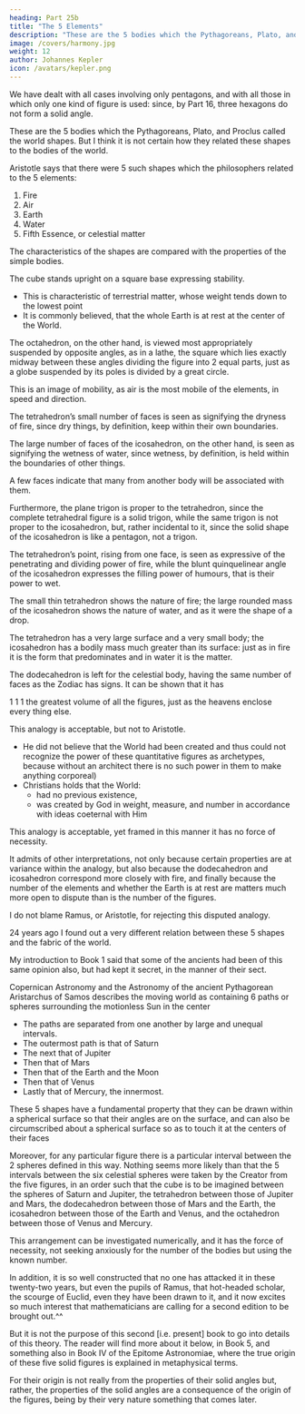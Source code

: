 ```yaml
---
heading: Part 25b
title: "The 5 Elements"
description: "These are the 5 bodies which the Pythagoreans, Plato, and Proclus called the world shapes. But I think it is not certain how they related these shapes to the bodies of the world"
image: /covers/harmony.jpg
weight: 12
author: Johannes Kepler
icon: /avatars/kepler.png
---
```



We have dealt with all cases involving only pentagons, and with all those in which only one kind of figure is used: since, by Part 16, three hexagons do not form a solid angle. 

These are the 5 bodies which the Pythagoreans, Plato, and Proclus called the world shapes. But I think it is not certain how they related these shapes to the bodies of the world.

Aristotle says that there were 5 such shapes which the philosophers related to the 5 elements: 

1. Fire
2. Air
3. Earth
4. Water
5. Fifth Essence, or celestial matter

The characteristics of the shapes are compared with the properties of the simple bodies.

The cube stands upright on a square base expressing stability.
- This is characteristic of terrestrial matter, whose weight tends down to the lowest point
- It is commonly believed, that the whole Earth is at rest at the center of the World. 

The octahedron, on the other hand, is viewed most appropriately suspended by opposite angles, as in a lathe, the square
which lies exactly midway between these angles dividing the figure into 2 equal parts, just as a globe suspended by its poles is divided by a great circle.

This is an image of mobility, as air is the most mobile of the elements, in speed and direction.

The tetrahedron’s small number of faces is seen as signifying the dryness of fire, since dry things, by definition, keep within their own boundaries.

The large number of faces of the icosahedron, on the other hand, is seen as signifying the wetness of water, since wetness,
by definition, is held within the boundaries of other things.

A few faces indicate that many from another body will be associated with them.

Furthermore, the plane trigon is proper to the tetrahedron, since the complete tetrahedral figure is a solid trigon,
while the same trigon is not proper to the icosahedron, but, rather incidental to it, since the solid shape of the icosahedron is like a pentagon, not a trigon.

The tetrahedron’s point, rising from one face, is seen as expressive of the penetrating and dividing power of fire, while the blunt quinquelinear angle of the icosahedron expresses the filling power of humours, that is their power to wet.

The small thin tetrahedron shows the nature of fire; the large rounded mass of the icosahedron shows the nature of water, and as it were the shape of a drop.

The tetrahedron has a very large surface and a very small body; the icosahedron has a bodily mass much greater than its surface: just as in fire it is the form that predominates and in water it is the matter.

The dodecahedron is left for the celestial body, having the same number of faces as the Zodiac has signs. It can be shown that it has 

1 1
1
the greatest volume of all the figures, just as the heavens enclose every­
thing else.


This analogy is acceptable, but not to Aristotle.
- He did not believe that the World had been created and thus could not
recognize the power of these quantitative figures as archetypes, because without an architect there is no such power in them to make anything corporeal)
- Christians holds that the World:
  - had no previous existence,
  - was created by God in weight, measure, and number in accordance with ideas coeternal with Him

This analogy is acceptable, yet framed in this manner it has no force of necessity.

It admits of other interpretations, not only because certain properties are at variance within the analogy, but also because the dodecahedron and icosahedron correspond more closely with fire, and finally because the number of the elements and whether the Earth is at rest are matters much more open to dispute than is the number
of the figures.

<!-- If the Pythagoreans held out against this theory,  -->

I do not blame Ramus, or Aristotle, for rejecting this disputed analogy. 

24 years ago I found out a very different relation between these 5 shapes and the fabric of the world.

My introduction to Book 1 said that some of the ancients had been of this same opinion also, but had kept it secret, in the manner of their sect. 

Copernican Astronomy and the Astronomy of the ancient Pythagorean Aristarchus of Samos describes the moving world as containing 6 paths or spheres surrounding the motionless Sun in the center
- The paths are separated from one another by large and unequal intervals.
- The outermost path is that of Saturn
- The next that of Jupiter
- Then that of Mars
- Then that of the Earth and the Moon
- Then that of Venus 
- Lastly that of Mercury, the innermost.
  

These 5 shapes have a fundamental property that they can be drawn within a spherical surface so that their angles are on the surface, and can also be circumscribed about a spherical surface so as to touch it at the centers of their faces

Moreover, for any particular figure there is a particular interval between the 2 spheres defined in this way. Nothing seems more likely than that the 5 intervals between the six celestial spheres were taken by the Creator from the five figures, in an order such that the cube is to be imagined between the spheres of Saturn and Jupiter, the tetrahedron between those of Jupiter and Mars, the dodecahedron between those of Mars and the Earth, the icosahedron between those of the Earth and Venus, and the octahedron between those of Venus and Mercury.

This arrangement can be investigated numerically, and it has the force of necessity, not seeking anxiously for the number of the bodies but using the known number.

In addition, it is so well constructed that no one has attacked it in these twenty-two years, but even the pupils of Ramus, that hot-headed scholar, the scourge of Euclid, even they have been drawn to it, and it now excites so much interest that mathematicians are calling for a second edition to be brought out.^^ 

But it is not the purpose of this second [i.e. present] book to go into details of this theory. The reader will find more about it below, in Book 5, and something also in Book IV of the Epitome Astronomiae, where the true origin of these five solid figures is explained in metaphysical terms.

For their origin is not really from the properties of their solid angles but, rather, the properties of the solid angles are
a consequence of the origin of the figures, being by their very nature something that comes later.
